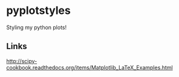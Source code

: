 # pyplotstyles
Styling my python plots!

## Links

http://scipy-cookbook.readthedocs.org/items/Matplotlib_LaTeX_Examples.html
